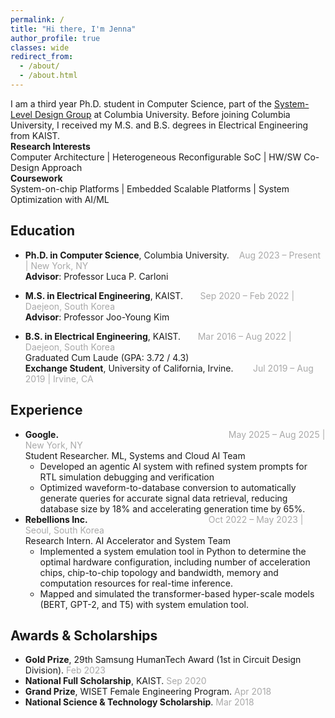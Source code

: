 ```yaml
---
permalink: /
title: "Hi there, I'm Jenna"
author_profile: true
classes: wide
redirect_from: 
  - /about/
  - /about.html
---
```


I am a third year Ph.D. student in Computer Science, part of the [System-Level Design Group](https://sld.cs.columbia.edu/) at Columbia University. Before joining Columbia University, I received my M.S. and B.S. degrees in Electrical Engineering from KAIST. <br>
**Research Interests**<br>
Computer Architecture | Heterogeneous Reconfigurable SoC | HW/SW Co-Design Approach
<br>
**Coursework** <br>
System-on-chip Platforms | Embedded Scalable Platforms | System Optimization with AI/ML



## Education

- **Ph.D. in Computer Science**, Columbia University.&nbsp;&nbsp;&nbsp; <span style="color:darkgray"> Aug 2023 – Present | New York, NY</span>
<br>**Advisor**: Professor Luca P. Carloni

- **M.S. in Electrical Engineering**, KAIST.&nbsp;&nbsp;&nbsp;&nbsp;&nbsp;&nbsp;  <span style="color:darkgray">Sep 2020 – Feb 2022 | Daejeon, South Korea</span>
<br>**Advisor**: Professor Joo-Young Kim

- **B.S. in Electrical Engineering**, KAIST.&nbsp;&nbsp;&nbsp;&nbsp;&nbsp;&nbsp; <span style="color:darkgray">Mar 2016 – Aug 2022 | Daejeon, South Korea</span>
<br> Graduated Cum Laude (GPA: 3.72 / 4.3) <br>
**Exchange Student**, University of California, Irvine.&nbsp;&nbsp;&nbsp;&nbsp;&nbsp;&nbsp;&nbsp;  <span style="color:darkgray">Jul 2019 – Aug 2019 | Irvine, CA</span>


## Experience
- **Google.**&nbsp;&nbsp;&nbsp;&nbsp;&nbsp;&nbsp;&nbsp;&nbsp;&nbsp;&nbsp;&nbsp;&nbsp;&nbsp;&nbsp;&nbsp;&nbsp;&nbsp;&nbsp;&nbsp;&nbsp;&nbsp;&nbsp;&nbsp;&nbsp;&nbsp;&nbsp;&nbsp;&nbsp;&nbsp;&nbsp;&nbsp;&nbsp;&nbsp;&nbsp;&nbsp;&nbsp;&nbsp;&nbsp;&nbsp;&nbsp;&nbsp;&nbsp;&nbsp;&nbsp;&nbsp;&nbsp;&nbsp;&nbsp;&nbsp;&nbsp;&nbsp;&nbsp;&nbsp;&nbsp;&nbsp;&nbsp;&nbsp;&nbsp;&nbsp;&nbsp;&nbsp;&nbsp;&nbsp;&nbsp;&nbsp;&nbsp;&nbsp;&nbsp;   <span style="color:darkgray">May 2025 – Aug 2025 | New York, NY</span>  
Student Researcher. ML, Systems and Cloud AI Team<br>
  - Developed an agentic AI system with refined system prompts for RTL simulation debugging and verification<br>
  - Optimized waveform-to-database conversion to automatically generate queries for accurate signal data retrieval, reducing database size by 18% and accelerating generation time by 65%.<br>
- **Rebellions Inc.**&nbsp;&nbsp;&nbsp;&nbsp;&nbsp;&nbsp;&nbsp;&nbsp;&nbsp;&nbsp;&nbsp;&nbsp;&nbsp;&nbsp;&nbsp;&nbsp;&nbsp;&nbsp;&nbsp;&nbsp;&nbsp;&nbsp;&nbsp;&nbsp;&nbsp;&nbsp;&nbsp;&nbsp;&nbsp;&nbsp;&nbsp;&nbsp;&nbsp;&nbsp;&nbsp;&nbsp;&nbsp;&nbsp;&nbsp;&nbsp;&nbsp;&nbsp;&nbsp;&nbsp;&nbsp;&nbsp;&nbsp;&nbsp;   <span style="color:darkgray">Oct 2022 – May 2023 | Seoul, South Korea</span>  
Research Intern. AI Accelerator and System Team<br>
  - Implemented a system emulation tool in Python to determine the optimal hardware configuration, including number of acceleration chips, chip-to-chip topology and bandwidth, memory and computation resources for real-time inference. <br>
  - Mapped and simulated the transformer-based hyper-scale models (BERT, GPT-2, and T5) with system emulation tool.<br>


## Awards & Scholarships

- **Gold Prize**, 29th Samsung HumanTech Award (1st in Circuit Design Division). <span style="color:darkgray">Feb 2023</span>
- **National Full Scholarship**, KAIST. <span style="color:darkgray">Sep 2020</span>  
- **Grand Prize**, WISET Female Engineering Program. <span style="color:darkgray">Apr 2018</span>  
- **National Science & Technology Scholarship**. <span style="color:darkgray">Mar 2018</span>

